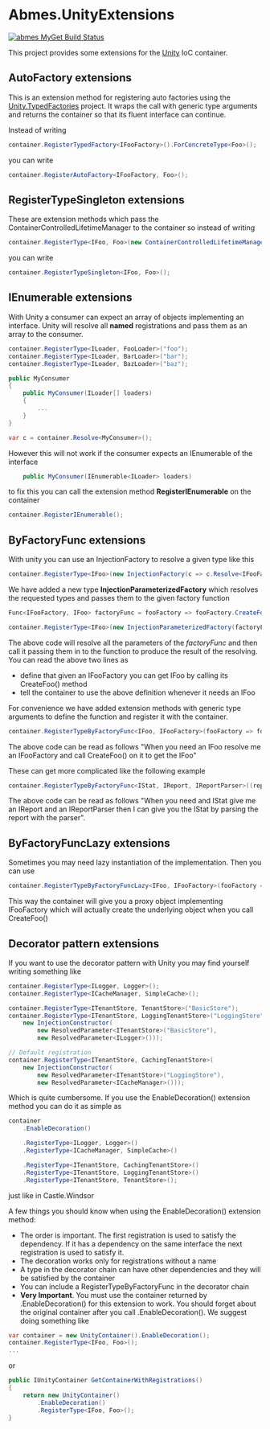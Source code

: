 Abmes.UnityExtensions
=====================
[![abmes MyGet Build Status](https://www.myget.org/BuildSource/Badge/abmes?identifier=2f697fe1-acf4-44c9-841e-528fba65a13e)](https://www.myget.org/)

This project provides some extensions for the [Unity](http://unity.codeplex.com/) IoC container.

AutoFactory extensions
----------------------

This is an extension method for registering auto factories using the [Unity.TypedFactories](https://github.com/PombeirP/Unity.TypedFactories) project.
It wraps the call with generic type arguments and returns the container so that its fluent interface can continue.

Instead of writing
```c#
container.RegisterTypedFactory<IFooFactory>().ForConcreteType<Foo>();
```
you can write
```c#
container.RegisterAutoFactory<IFooFactory, Foo>();
```
RegisterTypeSingleton extensions
--------------------------------

These are extension methods which pass the ContainerControlledLifetimeManager to the container so instead of writing
```c#
container.RegisterType<IFoo, Foo>(new ContainerControlledLifetimeManager());
```
you can write
```c#
container.RegisterTypeSingleton<IFoo, Foo>();
```

IEnumerable extensions
----------------------

With Unity a consumer can expect an array of objects implementing an interface.
Unity will resolve all **named** registrations and pass them as an array to the consumer.
```c#
container.RegisterType<ILoader, FooLoader>("foo");
container.RegisterType<ILoader, BarLoader>("bar");
container.RegisterType<ILoader, BazLoader>("baz");

public MyConsumer
{
	public MyConsumer(ILoader[] loaders)
	{
		...
	}
}

var c = container.Resolve<MyConsumer>();
```

However this will not work if the consumer expects an IEnumerable of the interface
```c#
	public MyConsumer(IEnumerable<ILoader> loaders)
```

to fix this you can call the extension method **RegisterIEnumerable** on the container
```c#
container.RegisterIEnumerable();
```

ByFactoryFunc extensions
------------------------

With unity you can use an InjectionFactory to resolve a given type like this
```c#
container.RegisterType<IFoo>(new InjectionFactory(c => c.Resolve<IFooFactory>().CreateFoo()));
```

We have added a new type **InjectionParameterizedFactory** which resolves the requested types and passes them to the given factory function
```c#
Func<IFooFactory, IFoo> factoryFunc = fooFactory => fooFactory.CreateFoo();

container.RegisterType<IFoo>(new InjectionParameterizedFactory(factoryFunc));
```
The above code will resolve all the parameters of the *factoryFunc* and then call it passing them in to the function to produce the result of the resolving.
You can read the above two lines as
* define that given an IFooFactory you can get IFoo by calling its CreateFoo() method
* tell the container to use the above definition whenever it needs an IFoo

For convenience we have added extension methods with generic type arguments to define the function and register it with the container.
```c#
container.RegisterTypeByFactoryFunc<IFoo, IFooFactory>(fooFactory => fooFactory.CreateFoo());
```
The above code can be read as follows "When you need an IFoo resolve me an IFooFactory and call CreateFoo() on it to get the IFoo"

These can get more complicated like the following example
```c#
container.RegisterTypeByFactoryFunc<IStat, IReport, IReportParser>((report, parser) => parser.ParseReport(report));
```
The above code can be read as follows "When you need and IStat give me an IReport and an IReportParser then I can give you the IStat by parsing the report with the parser".

ByFactoryFuncLazy extensions
----------------------------

Sometimes you may need lazy instantiation of the implementation. Then you can use
```c#
container.RegisterTypeByFactoryFuncLazy<IFoo, IFooFactory>(fooFactory => fooFactory.CreateFoo());
```
This way the container will give you a proxy object implementing IFooFactory which will actually create the underlying object when you call CreateFoo()

Decorator pattern extensions
----------------------------

If you want to use the decorator pattern with Unity you may find yourself writing something like
```c#
container.RegisterType<ILogger, Logger>();
container.RegisterType<ICacheManager, SimpleCache>();

container.RegisterType<ITenantStore, TenantStore>("BasicStore");
container.RegisterType<ITenantStore, LoggingTenantStore>("LoggingStore",
    new InjectionConstructor(
        new ResolvedParameter<ITenantStore>("BasicStore"),
        new ResolvedParameter<ILogger>()));

// Default registration
container.RegisterType<ITenantStore, CachingTenantStore>(
    new InjectionConstructor(
        new ResolvedParameter<ITenantStore>("LoggingStore"),
        new ResolvedParameter<ICacheManager>()));
```

Which is quite cumbersome.
If you use the EnableDecoration() extension method you can do it as simple as
```c#
container
    .EnableDecoration()

    .RegisterType<ILogger, Logger>()
    .RegisterType<ICacheManager, SimpleCache>()

    .RegisterType<ITenantStore, CachingTenantStore>()
    .RegisterType<ITenantStore, LoggingTenantStore>()
    .RegisterType<ITenantStore, TenantStore>();
```
just like in Castle.Windsor

A few things you should know when using the EnableDecoration() extension method:
* The order is important. The first registration is used to satisfy the dependency. If it has a dependency on the same interface the next registration is used to satisfy it.
* The decoration works only for registrations without a name
* A type in the decorator chain can have other dependencies and they will be satisfied by the container
* You can include a RegisterTypeByFactoryFunc in the decorator chain
* **Very Important**. You must use the container returned by .EnableDecoration() for this extension to work. You should forget about the original container after you call .EnableDecoration(). We suggest doing something like
```c#
var container = new UnityContainer().EnableDecoration();
container.RegisterType<IFoo, Foo>();
...
```
or
```c#
public IUnityContainer GetContainerWithRegistrations()
{
    return new UnityContainer()
        .EnableDecoration()
        .RegisterType<IFoo, Foo>();
}
```
